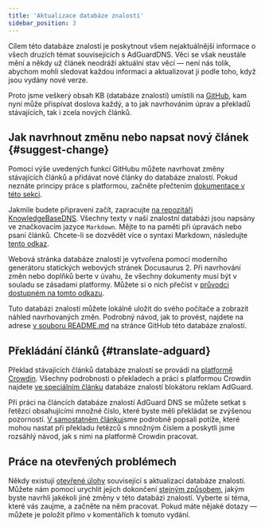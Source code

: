 ```yaml
---
title: 'Aktualizace databáze znalostí'
sidebar_position: 3
---
```


Cílem této databáze znalostí je poskytnout všem nejaktuálnější informace o všech druzích témat souvisejících s AdGuardDNS. Věci se však neustále mění a někdy už článek neodráží aktuální stav věcí — není nás tolik, abychom mohli sledovat každou informaci a aktualizovat ji podle toho, když jsou vydány nové verze.

Proto jsme veškerý obsah KB (databáze znalostí) umístili na [GitHub](https://github.com/AdguardTeam/KnowledgeBaseDNS), kam nyní může přispívat doslova každý, a to jak navrhováním úprav a překladů stávajících, tak i zcela nových článků.

## Jak navrhnout změnu nebo napsat nový článek {#suggest-change}

Pomocí výše uvedených funkcí GitHubu můžete navrhovat změny stávajících článků a přidávat nové články do databáze znalostí. Pokud neznáte principy práce s platformou, začněte přečtením [dokumentace v této sekci](https://docs.github.com/en).

Jakmile budete připraveni začít, zapracujte [na repozitáři KnowledgeBaseDNS](https://github.com/AdguardTeam/KnowledgeBaseDNS). Všechny texty v naší znalostní databázi jsou napsány ve značkovacím jazyce `Markdown`. Mějte to na paměti při úpravách nebo psaní článků. Chcete-li se dozvědět více o syntaxi Markdown, následujte [tento odkaz](https://docs.github.com/en/get-started/writing-on-github/getting-started-with-writing-and-formatting-on-github/basic-writing-and-formatting-syntax).

Webová stránka databáze znalostí je vytvořena pomocí moderního generátoru statických webových stránek Docusaurus 2. Při navrhování změn nebo doplňků berte v úvahu, že všechny dokumenty musí být v souladu se zásadami platformy. Můžete si o nich přečíst v [průvodci dostupném na tomto odkazu](https://docusaurus.io/docs/category/guides).

Tuto databázi znalostí můžete lokálně uložit do svého počítače a zobrazit náhled navrhovaných změn. Podrobný návod, jak to provést, najdete na adrese [v souboru README.md](https://github.com/AdguardTeam/KnowledgeBaseDNS/blob/main/README.md) na stránce GitHub této databáze znalostí.

## Překládání článků {#translate-adguard}

Překlad stávajících článků databáze znalostí se provádí na [platformě Crowdin](https://crowdin.com/project/adguard-knowledge-bases). Všechny podrobnosti o překladech a práci s platformou Crowdin najdete [ve speciálním článku](https://kb.adguard.com/en/general/adguard-translations) databáze znalostí blokátoru reklam AdGuard.

Při práci na článcích databáze znalostí AdGuard DNS se můžete setkat s řetězci obsahujícími množné číslo, které byste měli překládat se zvýšenou pozorností. [V samostatném článku](https://kb.adguard.com/en/miscellaneous/plurals)jsme podrobně popsali potíže, které mohou nastat při překladu řetězců s množným číslem a poskytli jsme rozsáhlý návod, jak s nimi na platformě Crowdin pracovat.

## Práce na otevřených problémech

Někdy existují [otevřené úlohy](https://github.com/AdguardTeam/KnowledgeBaseDNS/issues/) související s aktualizací databáze znalostí. Můžete nám pomoci urychlit jejich dokončení [stejným způsobem](#suggest-change), jakým byste navrhli jakékoli jiné změny v této databázi znalostí. Vyberte si téma, které vás zaujme, a začněte na něm pracovat. Pokud máte nějaké dotazy — můžete je položit přímo v komentářích k tomuto vydání.
  